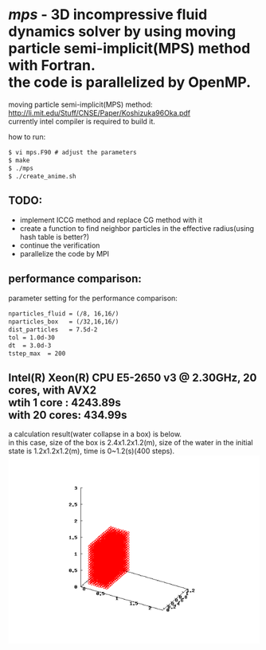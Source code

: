 *mps* - 3D incompressive fluid dynamics solver by using moving particle semi-implicit(MPS) method with Fortran.  
        the code is parallelized by OpenMP.
======
moving particle semi-implicit(MPS) method: http://li.mit.edu/Stuff/CNSE/Paper/Koshizuka96Oka.pdf  
currently intel compiler is required to build it.  
  
how to run:  
~~~~
$ vi mps.F90 # adjust the parameters  
$ make  
$ ./mps  
$ ./create_anime.sh  
~~~~
  
TODO:  
---
- implement ICCG method and replace CG method with it
- create a function to find neighbor particles in the effective radius(using hash table is better?)
- continue the verification
- parallelize the code by MPI

performance comparison:
---
parameter setting for the performance comparison:  
~~~~
nparticles_fluid = (/8, 16,16/)  
nparticles_box   = (/32,16,16/)  
dist_particles   = 7.5d-2  
tol = 1.0d-30  
dt  = 3.0d-3  
tstep_max  = 200  
~~~~
Intel(R) Xeon(R) CPU E5-2650 v3 @ 2.30GHz, 20 cores, with AVX2  
wtih 1 core  : 4243.89s  
with 20 cores:  434.99s  
---
a calculation result(water collapse in a box) is below.  
in this case, size of the box is 2.4x1.2x1.2(m), size of the water in the initial state is 1.2x1.2x1.2(m), time is 0~1.2(s)(400 steps).  
![Alt text](./water_collapse.gif?raw=true "water collapse")
